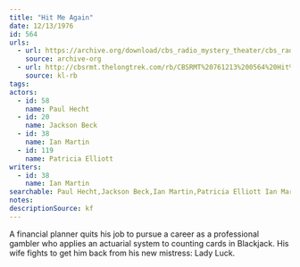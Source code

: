```yaml
---
title: "Hit Me Again"
date: 12/13/1976
id: 564
urls: 
  - url: https://archive.org/download/cbs_radio_mystery_theater/cbs_radio_mystery_theater-0551-0600.zip/cbs_radio_mystery_theater-0551-0600%2Fcbsrmt_0564_hit_me_again.mp3
    source: archive-org
  - url: http://cbsrmt.thelongtrek.com/rb/CBSRMT%20761213%200564%20Hit%20Me%20Again_wbbm_rb.mp3
    source: kl-rb
tags: 
actors:  
  - id: 58
    name: Paul Hecht  
  - id: 20
    name: Jackson Beck  
  - id: 38
    name: Ian Martin  
  - id: 119
    name: Patricia Elliott
writers:  
  - id: 38
    name: Ian Martin
searchable: Paul Hecht,Jackson Beck,Ian Martin,Patricia Elliott Ian Martin
notes: 
descriptionSource: kf
---
```

A financial planner quits his job to pursue a career as a professional gambler who applies an actuarial system to counting cards in Blackjack. His wife fights to get him back from his new mistress: Lady Luck.
